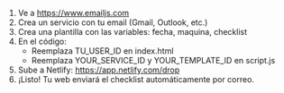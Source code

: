 1. Ve a https://www.emailjs.com
2. Crea un servicio con tu email (Gmail, Outlook, etc.)
3. Crea una plantilla con las variables: fecha, maquina, checklist
4. En el código:
   - Reemplaza TU_USER_ID en index.html
   - Reemplaza YOUR_SERVICE_ID y YOUR_TEMPLATE_ID en script.js
5. Sube a Netlify: https://app.netlify.com/drop
6. ¡Listo! Tu web enviará el checklist automáticamente por correo.